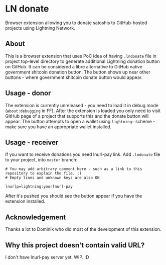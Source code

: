 # LN donate

Browser extension allowing you to donate satoshis to GitHub-hosted projects using Lightning Network.

## About

This is a browser extension that uses PoC idea of having `.lndonate` file in project top-level directory to generate additional Lightning donation button on GitHub.
It can be considered a libre alternative to GitHub native government shitcoin donation button.
The button shows up near other buttons - where government shitcoin donate button would appear.

## Usage - donor

The extension is currently unreleased - you need to load it in debug mode (`about:debugging` in FF).
After the extension is loaded you only need to visit GitHub page of a project that supports this and the donate button will appear.
The button attempts to open a wallet using `lightning:` scheme - make sure you have an appropriate wallet installed.

## Usage - receiver

If you want to receive donations you need lnurl-pay link.
Add `.lndonate` file to your project, into `master` branch:

```
# You may add arbitrary comment here - such as a link to this repository to explain the file. :)
# Empty lines and unknown keys are also OK

lnurlp=lightning:yourlnurl-pay
```

After it's pushed you should see the button appear if you have the extension installed.

## Acknowledgement

Thanks a lot to Dominik who did most of the development of this extension.

## Why this project doesn't contain valid URL?

I don't have lnurl-pay server yet. WIP. :D
